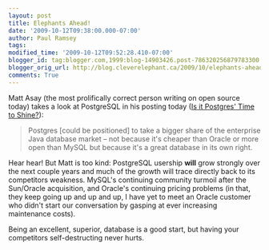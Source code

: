 ```yaml
---
layout: post
title: Elephants Ahead!
date: '2009-10-12T09:38:00.000-07:00'
author: Paul Ramsey
tags: 
modified_time: '2009-10-12T09:52:28.410-07:00'
blogger_id: tag:blogger.com,1999:blog-14903426.post-786320256879783300
blogger_orig_url: http://blog.cleverelephant.ca/2009/10/elephants-ahead.html
comments: True
---
```


Matt Asay (the most prolifically correct person writing on open source today) takes a look at PostgreSQL in his posting today ([Is it Postgres' Time to Shine?](http://news.cnet.com/8301-13505_3-10372733-16.html?part=rss&tag=feed&subj=TheOpenRoad)):

<blockquote>Postgres [could be positioned] to take a bigger share of the enterprise Java database market &ndash; not because it's cheaper than Oracle or more open than MySQL but because it's a great database in its own right.</blockquote>

Hear hear! But Matt is too kind: PostgreSQL usership **will** grow strongly over the next couple years and much of the growth will trace directly back to its competitors weakness. MySQL's continuing community turmoil after the Sun/Oracle acquisition, and Oracle's continuing pricing problems (in that, they keep going up and up and up, I have yet to meet an Oracle customer who didn't start our conversation by gasping at  ever increasing maintenance costs).

Being an excellent, superior, database is a good start, but having your competitors self-destructing never hurts.


